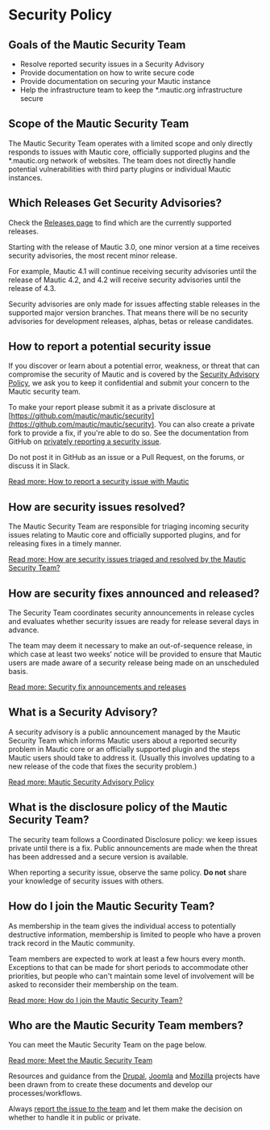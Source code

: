# Security Policy

Goals of the Mautic Security Team
---------------------------------

*   Resolve reported security issues in a Security Advisory
*   Provide documentation on how to write secure code
*   Provide documentation on securing your Mautic instance
*   Help the infrastructure team to keep the \*.mautic.org infrastructure secure

Scope of the Mautic Security Team
---------------------------------

The Mautic Security Team operates with a limited scope and only directly responds to issues with Mautic core, officially supported plugins and the \*.mautic.org network of websites. The team does not directly handle potential vulnerabilities with third party plugins or individual Mautic instances.

Which Releases Get Security Advisories?
---------------------------------------

Check the [Releases page](https://www.mautic.org/mautic-releases) to find which are the currently supported releases.

Starting with the release of Mautic 3.0, one minor version at a time receives security advisories, the most recent minor release.

For example, Mautic 4.1 will continue receiving security advisories until the release of Mautic 4.2, and 4.2 will receive security advisories until the release of 4.3.

Security advisories are only made for issues affecting stable releases in the supported major version branches. That means there will be no security advisories for development releases, alphas, betas or release candidates.

How to report a potential security issue
----------------------------------------

If you discover or learn about a potential error, weakness, or threat that can compromise the security of Mautic and is covered by the [Security Advisory Policy](https://www.mautic.org/mautic-security-team/mautic-security-advisory-policy), we ask you to keep it confidential and submit your concern to the Mautic security team.

To make your report please submit it as a private disclosure at [https://github.com/mautic/mautic/security](https://github.com/mautic/mautic/security). You can also create a private fork to provide a fix, if you're able to do so. See the documentation from GitHub on [privately reporting a security issue](https://docs.github.com/en/code-security/security-advisories/guidance-on-reporting-and-writing-information-about-vulnerabilities/privately-reporting-a-security-vulnerability).

Do not post it in GitHub as an issue or a Pull Request, on the forums, or discuss it in Slack.

[Read more: How to report a security issue with Mautic](https://www.mautic.org/mautic-security-team/how-to-report-a-security-issue)

How are security issues resolved?
---------------------------------

The Mautic Security Team are responsible for triaging incoming security issues relating to Mautic core and officially supported plugins, and for releasing fixes in a timely manner.

[Read more: How are security issues triaged and resolved by the Mautic Security Team?](https://www.mautic.org/mautic-security-team/triaging-and-resolving-security-issues)

How are security fixes announced and released?
----------------------------------------------

The Security Team coordinates security announcements in release cycles and evaluates whether security issues are ready for release several days in advance.

The team may deem it necessary to make an out-of-sequence release, in which case at least two weeks’ notice will be provided to ensure that Mautic users are made aware of a security release being made on an unscheduled basis.

[Read more: Security fix announcements and releases](https://www.mautic.org/mautic-security-team/triaging-and-resolving-security-issues)

What is a Security Advisory?
----------------------------

A security advisory is a public announcement managed by the Mautic Security Team which informs Mautic users about a reported security problem in Mautic core or an officially supported plugin and the steps Mautic users should take to address it. (Usually this involves updating to a new release of the code that fixes the security problem.)

[Read more: Mautic Security Advisory Policy](https://www.mautic.org/mautic-security-team/mautic-security-advisory-policy)

What is the disclosure policy of the Mautic Security Team?
----------------------------------------------------------

The security team follows a Coordinated Disclosure policy: we keep issues private until there is a fix. Public announcements are made when the threat has been addressed and a secure version is available.

When reporting a security issue, observe the same policy. **Do not** share your knowledge of security issues with others.

How do I join the Mautic Security Team?
---------------------------------------

As membership in the team gives the individual access to potentially destructive information, membership is limited to people who have a proven track record in the Mautic community.

Team members are expected to work at least a few hours every month. Exceptions to that can be made for short periods to accommodate other priorities, but people who can't maintain some level of involvement will be asked to reconsider their membership on the team.

[Read more: How do I join the Mautic Security Team?](https://www.mautic.org/mautic-security-team/join-the-team)

Who are the Mautic Security Team members?
-----------------------------------------

You can meet the Mautic Security Team on the page below.

[Read more: Meet the Mautic Security Team](https://www.mautic.org/meet-the-mautic-security-team)

Resources and guidance from the [Drupal](https://www.drupal.org/security), [Joomla](https://developer.joomla.org/security.html) and [Mozilla](https://www.mozilla.org/en-US/security/) projects have been drawn from to create these documents and develop our processes/workflows.


Always [report the issue to the team](https://www.mautic.org/mautic-security-team/how-to-report-a-security-issue) and let them make the decision on whether to handle it in public or private.

